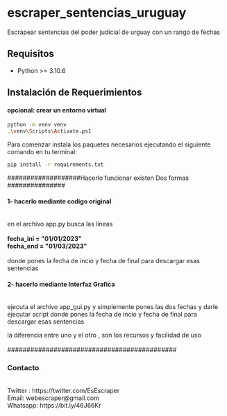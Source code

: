 # escraper_sentencias_uruguay
Escrapear sentencias del poder judicial de urguay con un rango de fechas


## Requisitos

- Python >= 3.10.6

## Instalación de Requerimientos

<h4>opcional: crear un entorno virtual</h4>

```bash
python -m venv venv
.\venv\Scripts\Activate.ps1
```

Para comenzar instala los paquetes necesarios ejecutando el siguiente comando en tu terminal:

```bash
pip install -r requirements.txt
```

###################Hacerlo funcionar existen Dos formas ###############
<h4>1- hacerlo mediante codigo original </h4>
<br>
en el archivo app.py busca las lineas
<br>
<br>
<b>fecha_ini = "01/01/2023"</b>
<br>
<b>fecha_end = "01/03/2023"</b>
<br>
<br>
donde pones la fecha de incio y fecha de final para descargar esas sentencias
<h4>2- hacerlo mediante Interfaz Grafica </h4>
<br>
ejecuta el archivo app_gui.py y simplemente pones las dos fechas y darle ejecutar script
donde pones la fecha de incio y fecha de final para descargar esas sentencias

la diferencia entre uno y el otro , son los recursos y facilidad de uso
<br>
<br>
############################################


<h3>  Contacto </h3>

<br>
Twitter :  https://twitter.com/EsEscraper <br>
Email:  webescraper@gmail.com <br>
Whatsapp:  https://bit.ly/46J66Kr

